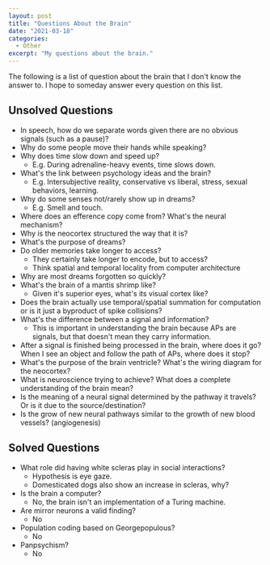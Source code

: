 ```yaml
---
layout: post
title: "Questions About the Brain"
date: "2021-03-18"
categories:
  - Other
excerpt: "My questions about the brain."
---
```


The following is a list of question about the brain that I don't know the answer to. I hope to someday answer every question on this list.

## Unsolved Questions

- In speech, how do we separate words given there are no obvious signals (such as a pause)?
- Why do some people move their hands while speaking?
- Why does time slow down and speed up?
    - E.g. During adrenaline-heavy events, time slows down.
- What's the link between psychology ideas and the brain?
    - E.g. Intersubjective reality, conservative vs liberal, stress, sexual behaviors, learning.
- Why do some senses not/rarely show up in dreams?
    - E.g. Smell and touch.
- Where does an efference copy come from? What's the neural mechanism?
- Why is the neocortex structured the way that it is?
- What's the purpose of dreams?
- Do older memories take longer to access?
    - They certainly take longer to encode, but to access?
    - Think spatial and temporal locality from computer architecture
- Why are most dreams forgotten so quickly?
- What's the brain of a mantis shrimp like?
    - Given it's superior eyes, what's its visual cortex like?
- Does the brain actually use temporal/spatial summation for computation or is it just a byproduct of spike collisions?
- What's the difference between a signal and information?
    - This is important in understanding the brain because APs are signals, but that doesn't mean they carry information.
- After a signal is finished being processed in the brain, where does it go? When I see an object and follow the path of APs, where does it stop?
- What's the purpose of the brain ventricle? What's the wiring diagram for the neocortex?
- What is neuroscience trying to achieve? What does a complete understanding of the brain mean?
- Is the meaning of a neural signal determined by the pathway it travels? Or is it due to the source/destination?
- Is the grow of new neural pathways similar to the growth of new blood vessels? (angiogenesis)

## Solved Questions

- What role did having white scleras play in social interactions?
    - Hypothesis is eye gaze.
    - Domesticated dogs also show an increase in scleras, why?
- Is the brain a computer?
    - No, the brain isn't an implementation of a Turing machine.
- Are mirror neurons a valid finding?
    - No
- Population coding based on Georgepopulous?
    - No
- Panpsychism?
    - No
